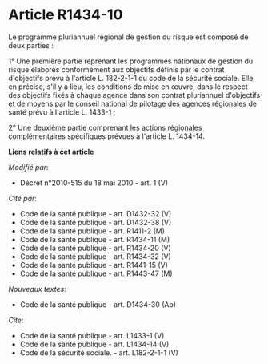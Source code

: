 # Article R1434-10

Le programme pluriannuel régional de gestion du risque est composé de deux parties : 

1° Une première partie reprenant les programmes nationaux de gestion du risque élaborés conformément aux objectifs définis
par le contrat d'objectifs prévu à l'article L. 182-2-1-1 du code de la sécurité sociale. Elle en précise, s'il y a lieu, les
conditions de mise en œuvre, dans le respect des objectifs fixés à chaque agence dans son contrat pluriannuel d'objectifs et
de moyens par le conseil national de pilotage des agences régionales de santé prévu à l'article L. 1433-1 ; 

2° Une deuxième partie comprenant les actions régionales complémentaires spécifiques prévues à l'article L. 1434-14.

**Liens relatifs à cet article**

_Modifié par_:

  - Décret n°2010-515 du 18 mai 2010 - art. 1 (V)

_Cité par_:

  - Code de la santé publique - art. D1432-32 (V)
  - Code de la santé publique - art. D1432-38 (V)
  - Code de la santé publique - art. R1411-2 (M)
  - Code de la santé publique - art. R1434-11 (M)
  - Code de la santé publique - art. R1434-20 (V)
  - Code de la santé publique - art. R1434-32 (V)
  - Code de la santé publique - art. R1441-15 (V)
  - Code de la santé publique - art. R1443-47 (M)

_Nouveaux textes_:

  - Code de la santé publique - art. D1434-30 (Ab)

_Cite_:

  - Code de la santé publique - art. L1433-1 (V)
  - Code de la santé publique - art. L1434-14 (V)
  - Code de la sécurité sociale. - art. L182-2-1-1 (V)
